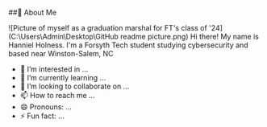 ##👋 About Me

![Picture of myself as a graduation marshal for FT's class of '24](C:\Users\Admin\Desktop\GitHub readme picture.png)
Hi there! My name is Hanniel Holness. I'm a Forsyth Tech student studying cybersecurity and based near Winston-Salem, NC
- 👀 I’m interested in ...
- 🌱 I’m currently learning ...
- 💞️ I’m looking to collaborate on ...
- 📫 How to reach me ...
- 😄 Pronouns: ...
- ⚡ Fun fact: ...

<!---
encryptidhh/encryptidhh is a ✨ special ✨ repository because its `README.md` (this file) appears on your GitHub profile.
You can click the Preview link to take a look at your changes.
--->
